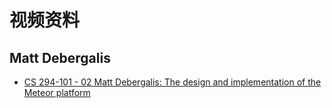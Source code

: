 # 视频资料

## Matt Debergalis
* [CS 294-101 - 02 Matt Debergalis: The design and implementation of the Meteor platform](https://www.youtube.com/watch?v=tqLbodVH3dw)
